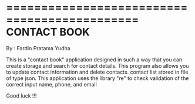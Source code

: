 =============================================
CONTACT BOOK 
=============================================

By : Fardin Pratama Yudha

This is a "contact book" application designed in 
such a way that you can create storage and search 
for contact details. This program also allows you 
to update contact information and delete contacts. 
contact list stored in file of type json. This 
application uses the library "re" to check validation 
of the correct input name, phone, and email

Good luck !!!